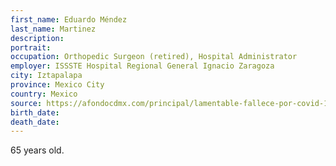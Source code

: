 ```yaml
---
first_name: Eduardo Méndez
last_name: Martinez
description: 
portrait: 
occupation: Orthopedic Surgeon (retired), Hospital Administrator
employer: ISSSTE Hospital Regional General Ignacio Zaragoza
city: Iztapalapa
province: Mexico City
country: Mexico
source: https://afondocdmx.com/principal/lamentable-fallece-por-covid-19-un-medico-del-issste-zaragoza-su-esposa-presenta-signos-del-virus-no-ha-sido-hospitalizada/
birth_date: 
death_date: 
---
```


65 years old.